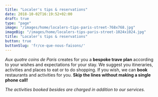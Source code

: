 ```yaml
---
title: "Localer's tips & reservations"
date: 2018-10-02T16:19:52+02:00
draft: true
type: "page"
image: "/images/home/localers-tips-paris-street-768x768.jpg"
imageBig: "/images/home/localers-tips-paris-street-1024x1024.jpg"
title: "Localer's tips & reservations"
button: true
buttonSlug: 'fr/ce-que-nous-faisons/'
---
```


*Aux quatre coins de Paris* creates for you a **bespoke trave plan** according to your wishes and expectations for your stay. We suggest you itineraries, activities and places to eat or to do shopping. If you wish, we can **book** restaurants and activities for you. **Skip the lines without making a single phone call!**

*The activities booked besides are charged in addition to our services.*
